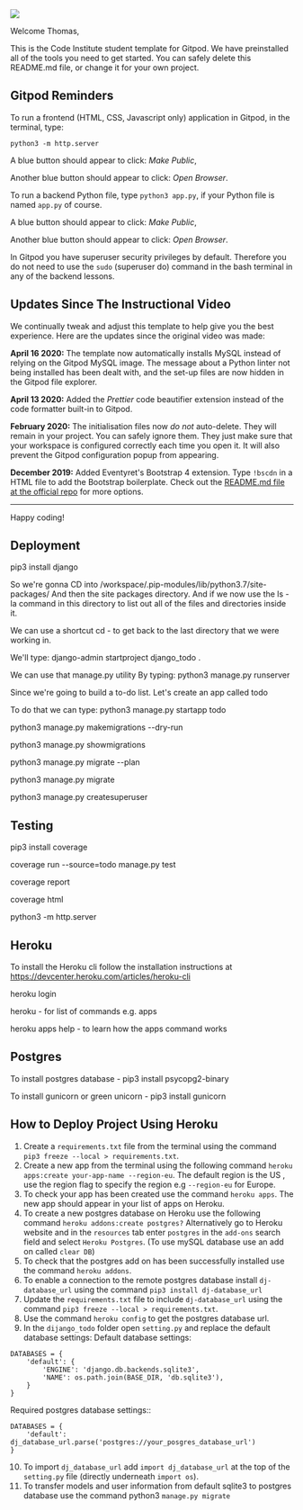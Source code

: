 <img src="https://codeinstitute.s3.amazonaws.com/fullstack/ci_logo_small.png" style="margin: 0;">

Welcome Thomas,

This is the Code Institute student template for Gitpod. We have preinstalled all of the tools you need to get started. You can safely delete this README.md file, or change it for your own project.

## Gitpod Reminders

To run a frontend (HTML, CSS, Javascript only) application in Gitpod, in the terminal, type:

`python3 -m http.server`

A blue button should appear to click: *Make Public*,

Another blue button should appear to click: *Open Browser*.

To run a backend Python file, type `python3 app.py`, if your Python file is named `app.py` of course.

A blue button should appear to click: *Make Public*,

Another blue button should appear to click: *Open Browser*.

In Gitpod you have superuser security privileges by default. Therefore you do not need to use the `sudo` (superuser do) command in the bash terminal in any of the backend lessons.

## Updates Since The Instructional Video

We continually tweak and adjust this template to help give you the best experience. Here are the updates since the original video was made:

**April 16 2020:** The template now automatically installs MySQL instead of relying on the Gitpod MySQL image. The message about a Python linter not being installed has been dealt with, and the set-up files are now hidden in the Gitpod file explorer.

**April 13 2020:** Added the _Prettier_ code beautifier extension instead of the code formatter built-in to Gitpod.

**February 2020:** The initialisation files now _do not_ auto-delete. They will remain in your project. You can safely ignore them. They just make sure that your workspace is configured correctly each time you open it. It will also prevent the Gitpod configuration popup from appearing.

**December 2019:** Added Eventyret's Bootstrap 4 extension. Type `!bscdn` in a HTML file to add the Bootstrap boilerplate. Check out the <a href="https://github.com/Eventyret/vscode-bcdn" target="_blank">README.md file at the official repo</a> for more options.

--------

Happy coding!


## Deployment

pip3 install django

So we're gonna CD into /workspace/.pip-modules/lib/python3.7/site-packages/
And then the site packages directory.
And if we now use the ls -la command in this directory to list out all of the files and directories inside it.

We can use a shortcut cd - to get back to the last directory that we were working in.

We'll type: django-admin startproject django_todo .

We can use that manage.py utility By typing: python3 manage.py runserver

Since we're going to build a to-do list. Let's create an app called todo

To do that we can type: python3 manage.py startapp todo

python3 manage.py makemigrations --dry-run

python3 manage.py showmigrations

python3 manage.py migrate --plan

python3 manage.py migrate

python3 manage.py createsuperuser


## Testing

pip3 install coverage

coverage run --source=todo manage.py test

coverage report

coverage html

python3 -m http.server


## Heroku

To install the Heroku cli follow the installation instructions at https://devcenter.heroku.com/articles/heroku-cli

heroku login


heroku - for list of commands e.g. apps

heroku apps help - to learn how the apps command works


## Postgres

To install postgres database - pip3 install psycopg2-binary

To install gunicorn or green unicorn - pip3 install gunicorn

## How to Deploy Project Using Heroku

1. Create a `requirements.txt` file from the terminal using the command `pip3 freeze --local > requirements.txt`.
2. Create a new app from the terminal using the following command `heroku apps:create your-app-name --region-eu`. The default region is the US , use the region flag to specify the region e.g `--region-eu` for Europe.
3. To check your app has been created use the command `heroku apps`. The new app should appear in your list of apps on Heroku.
4. To create a new postgres database on Heroku use the following command `heroku addons:create postgres?` Alternatively go to Heroku website and in the `resources` tab enter `postgres` in the `add-ons` search field and select `Heroku Postgres`. (To use mySQL database use an add on called `clear DB`)
5. To check that the postgres add on has been successfully installed use the command `heroku addons`.
6. To enable a connection to the remote postgres database install `dj-database_url` using the command `pip3 install dj-database_url`
7. Update the `requirements.txt` file to include `dj-database_url` using the command `pip3 freeze --local > requirements.txt`.
8. Use the command `heroku config` to get the postgres database url.
9. In the `dijango_todo` folder open `setting.py` and replace the default database settings:
Default database settings:
```
DATABASES = {
    'default': {
        'ENGINE': 'django.db.backends.sqlite3',
        'NAME': os.path.join(BASE_DIR, 'db.sqlite3'),
    }
}
```
Required postgres database settings::
```
DATABASES = {
    'default': dj_database_url.parse('postgres://your_posgres_database_url')
}
```
10. To import `dj_database_url` add `import dj_database_url` at the top of the `setting.py` file (directly underneath `import os`).
11. To transfer models and user information from default sqlite3 to postgres database use the command python3 `manage.py migrate`